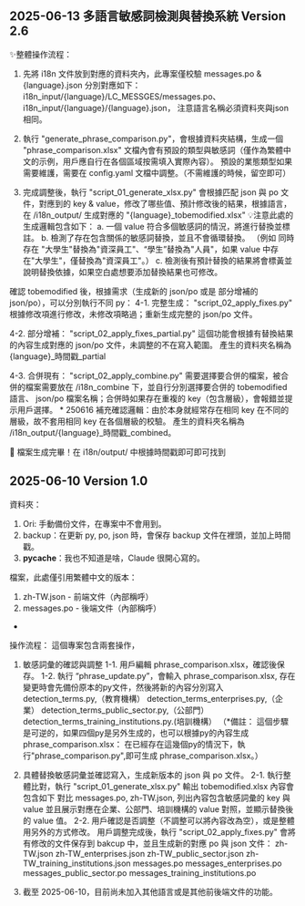 2025-06-13 多語言敏感詞檢測與替換系統 Version 2.6
-------------------------

✨整體操作流程：
1. 先將 i18n 文件放到對應的資料夾內，此專案僅校驗 messages.po & {language}.json
  分別對應如下：
  i18n_input/{language}/LC_MESSGES/messages.po、
  i18n_input/{language}/{language}.json，
  注意語言名稱必須資料夾與json相同。

2. 執行 "generate_phrase_comparison.py"，會根據資料夾結構，生成一個 "phrase_comparison.xlsx"
  文檔內會有預設的類型與敏感詞（僅作為繁體中文的示例，用戶應自行在各個區域按需填入實際內容）。
  預設的業態類型如果需要維護，需要在 config.yaml 文檔中調整。（不需維護的時候，留空即可）

3. 完成調整後，執行 "script_01_generate_xlsx.py" 
會根據匹配 json 與 po 文件，對應到的 key & value，修改了哪些值、預計修改後的結果，根據語言，在 /i18n_output/ 生成對應的 "{language}_tobemodified.xlsx"
💡注意此處的生成邏輯包含如下：
  a. 一個 value 符合多個敏感詞的情況，將進行替換並標註。
  b. 檢測了存在包含關係的敏感詞替換，並且不會循環替換。
（例如 同時存在 "大學生"替換為"資深員工"、“學生”替換為"人員"，如果 value 中存在"大學生"，僅替換為"資深員工"。）
  c. 檢測後有預計替換的結果將會標黃並說明替換依據，如果空白處想要添加替換結果也可修改。

確認 tobemodified 後，根據需求（生成新的 json/po 或是 部分增補的 json/po），可以分別執行不同 py：
  4-1. 完整生成： "script_02_apply_fixes.py"
    根據修改項進行修改，未修改項略過；重新生成完整的 json/po 文件。

  4-2. 部分增補： "script_02_apply_fixes_partial.py"
    這個功能會根據有替換結果的內容生成對應的 json/po 文件，未調整的不在寫入範圍。
    產生的資料夾名稱為 {language}_時間戳_partial

  4-3. 合併現有： "script_02_apply_combine.py"
    需要選擇要合併的檔案，被合併的檔案需要放在 /i18n_combine 下，並自行分別選擇要合併的 tobemodified 語言、
    json/po 檔案名稱；合併時如果存在重複的 key（包含層級），會報錯並提示用戶選擇。
    * 250616 補充確認邏輯：由於本身就經常存在相同 key 在不同的層級，故不套用相同 key 在各個層級的校驗。
    產生的資料夾名稱為 /i18n_output/{language}_時間戳_combined。

🎉 檔案生成完畢！在 i18n/output/ 中根據時間戳即可即可找到


2025-06-10 Version 1.0
-------------------------
資料夾：
1. Ori: 手動備份文件，在專案中不會用到。
2. backup：在更新 py, po, json 時，會保存 backup 文件在裡頭，並加上時間戳。
3. __pycache__：我也不知道是啥，Claude 很開心寫的。

檔案，此處僅引用繁體中文的版本：
1. zh-TW.json - 前端文件（內部稱呼）
2. messages.po - 後端文件（內部稱呼）

-
操作流程：
這個專案包含兩套操作，
  1. 敏感詞彙的確認與調整
    1-1. 用戶編輯 phrase_comparison.xlsx，確認後保存。
    1-2. 執行 “phrase_update.py”，會輸入 phrase_comparison.xlsx,
      存在變更時會先備份原本的py文件，然後將新的內容分別寫入
      detection_terms.py,（教育機構）
      detection_terms_enterprises.py,（企業）
      detection_terms_public_sector.py,（公部門）
      detection_terms_training_institutions.py.(培訓機構）
 （*備註：
    這個步驟是可逆的，如果四個py是另外生成的，也可以根據py的內容生成phrase_comparison.xlsx：
    在已經存在這幾個py的情況下，執行"phrase_comparison.py",即可生成 phrase_comparison.xlsx。）

  2. 具體替換敏感詞彙並確認寫入，生成新版本的 json 與 po 文件。
    2-1. 執行整體比對，執行 "script_01_generate_xlsx.py"
      輸出 tobemodified.xlsx 內容會包含如下 
      對比 messages.po, zh-TW.json, 列出內容包含敏感詞彙的 key 與 value
      並且展示對應在企業、公部門、培訓機構的 value 對照，並顯示替換後的 value 值。
    2-2. 用戶確認是否調整（不調整可以將內容改為空），或是整體用另外的方式修改。
      用戶調整完成後，執行 "script_02_apply_fixes.py"
      會將有修改的文件保存到 bakcup 中，並且生成新的對應 po 與 json 文件：
      zh-TW.json
      zh-TW_enterprises.json
      zh-TW_public_sector.json
      zh-TW_training_institutions.json
      messages.po
      messages_enterprises.po
      messages_public_sector.po
      messages_training_institutions.po

  3. 截至 2025-06-10，目前尚未加入其他語言或是其他前後端文件的功能。
